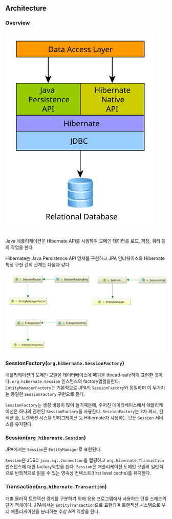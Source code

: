 ## Architecture

### Overview

​	![01_Architecture_01](./Asset/01_Architecture_01.svg)

Java 애플리케이션은 Hibernate API를 사용하여 도메인 데이터를 로드, 저장, 쿼리 등의 작업을 한다

Hibernate는 Java Persistence API 명세를 구현하고 JPA 인터페이스와 Hibernate 특정 구현 간의 관계는 다음과 같다

![01_Architecture_02](./Asset/01_Architecture_02.svg)

### SessionFactory(`org.hibernate.SessionFactory`)

애플리케이션의 도메인 모델을 데이터베이스에 매핑을 thread-safe하게 표현한 것이다. `org.hibernate.Session` 인스턴스의 factory열할을한다. `EntityManagerFactory`는 기본적으로 JPA의 `SessionFactory`와 동일하며 이 두가지는 동일한 `SessionFactory` 구현으로 된다.

`SessionFactory`는 생성 비용이 많이 들기때문에, 주어진 데이터베이스에서 애플리케이션은 하나의 관련된 `SessionFactory`를 사용한다. `SessionFactory`는 2차 캐시, 컨넥션 풀, 트랜잭션 시스템 인티그레이션 등 Hibernate가 사용하는 모든 `Session` 서비스를 유지한다.

### Session(`org.hibernate.Session`)

JPA에서는 `Session`은 `EntityManager`로 표현된다.

`Session`은 JDBC `java.sql.Connection`을 랩핑하고 `org.hibernate.Transaction` 인스턴스에 대한 factory역할을 한다. `Session`은 애플리케이션 도메인 모델의 일반적으로 반복적으로 읽을 수 있는 영속성 컨텍스트(first level cache)를 유지한다.

### Transaction(`org.hibernate.Transaction`)

개별 물리적 트랜잭션 경계를 구분하기 위해 응용 프로그램에서 사용하는 단일 스레드의 단기 객체이다. JPA에서는 `EntityTransaction`으로 표현되며 트랜젝션 시스템으로 부터 애플리케이션을 분리하는 추상 API 역할을 한다.

